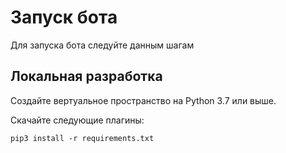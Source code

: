 # Запуск бота

Для запуска бота следуйте данным шагам

## Локальная разработка

Создайте вертуальное пространство на Python 3.7 или выше.

Скачайте следующие плагины:
```
pip3 install -r requirements.txt
```
